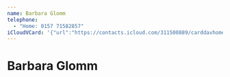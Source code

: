 ```yaml
---
name: Barbara Glomm
telephone:
  - "Home: 0157 71582857"
iCloudVCard: '{"url":"https://contacts.icloud.com/311500889/carddavhome/card/MzIyQUMwRTgtREQ0OC00NzFELTlBQzktRDI2MjE4MDE2QkU2.vcf","etag":"\"kmfhcank\"","data":"BEGIN:VCARD\r\nVERSION:3.0\r\nFN:\r\nN:Glomm;Barbara;;;\r\nUID:322AC0E8-DD48-471D-9AC9-D26218016BE6\r\nPRODID:-//Apple Inc.//Apple WebDAV Outlook Store 4.8.26//ENX-APPLE-OL-MAPPI\r\n NG-INFO:1\r\nREV:2025-04-03T22:14:38Z\r\nORG:;\r\nTEL;TYPE=HOME:0157 71582857\r\nEND:VCARD"}'
---
```

# Barbara Glomm